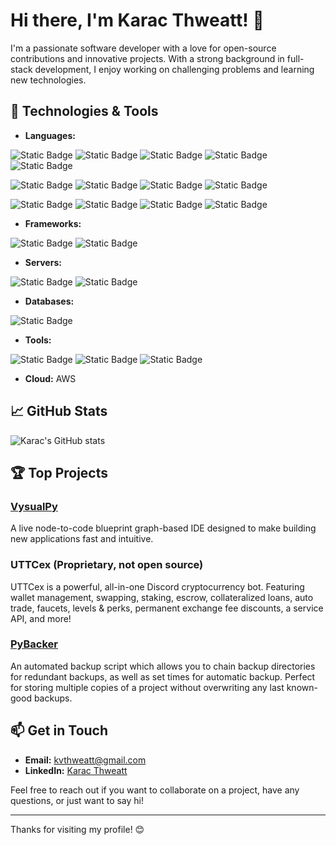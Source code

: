 # Hi there, I'm Karac Thweatt! 👋

I'm a passionate software developer with a love for open-source contributions and innovative projects. With a strong background in full-stack development, I enjoy working on challenging problems and learning new technologies.

## 🔧 Technologies & Tools

- **Languages:**

![Static Badge](https://img.shields.io/badge/Python-6+%20years-gold)
![Static Badge](https://img.shields.io/badge/C++-8+%20years-blue)
![Static Badge](https://img.shields.io/badge/Rust-2+%20years-brown)
![Static Badge](https://img.shields.io/badge/Go-2+%20years-lightblue)
![Static Badge](https://img.shields.io/badge/Flux-<%201%20year-gold)

![Static Badge](https://img.shields.io/badge/Ruby-2+%20years-red)
![Static Badge](https://img.shields.io/badge/PHP-6+%20years-orange)
![Static Badge](https://img.shields.io/badge/Pearl-6+%20years-ffeeee)
![Static Badge](https://img.shields.io/badge/Javascript-3+%20years-purple)

![Static Badge](https://img.shields.io/badge/SQL-4+%20years-brown)
![Static Badge](https://img.shields.io/badge/HTML-6+%20years-red)
![Static Badge](https://img.shields.io/badge/CSS-6+%20years-red)
![Static Badge](https://img.shields.io/badge/YAML-2+%20years-orange)

- **Frameworks:**

![Static Badge](https://img.shields.io/badge/React-2+%20years-purple)
![Static Badge](https://img.shields.io/badge/Kubernetes-6+%20years-008800)

- **Servers:**

![Static Badge](https://img.shields.io/badge/Apache-4+%20years-orange)
![Static Badge](https://img.shields.io/badge/NGINX-4+%20years-008800)

- **Databases:**

![Static Badge](https://img.shields.io/badge/MySQL%20&%20phpMyAdmin-4+%20years-gold)

- **Tools:**

 ![Static Badge](https://img.shields.io/badge/Git-6+%20years-008800)
 ![Static Badge](https://img.shields.io/badge/Docker-6+%20years-blue)
 ![Static Badge](https://img.shields.io/badge/VysualPy-<1%20year-navy)
 
- **Cloud:** AWS

## 📈 GitHub Stats

![Karac's GitHub stats](https://github-readme-stats.vercel.app/api?username=kvthweatt&show_icons=true&theme=radical)

## 🏆 Top Projects

### [VysualPy](https://github.com/kvthweatt/VysualPy)
A live node-to-code blueprint graph-based IDE designed to make building new applications fast and intuitive.

### UTTCex (Proprietary, not open source)
UTTCex is a powerful, all-in-one Discord cryptocurrency bot. Featuring wallet management, swapping, staking, escrow,
collateralized loans, auto trade, faucets, levels & perks, permanent exchange fee discounts, a service API, and more!

### [PyBacker](https://github.com/kvthweatt/PyBacker)
An automated backup script which allows you to chain backup directories for redundant backups, as well as set times
for automatic backup. Perfect for storing multiple copies of a project without overwriting any last known-good backups.

## 📫 Get in Touch

- **Email:** [kvthweatt@gmail.com](mailto:kvthweatt@gmail.com)
- **LinkedIn:** [Karac Thweatt](https://www.linkedin.com/in/karac-thweatt)

Feel free to reach out if you want to collaborate on a project, have any questions, or just want to say hi!

---

Thanks for visiting my profile! 😊
